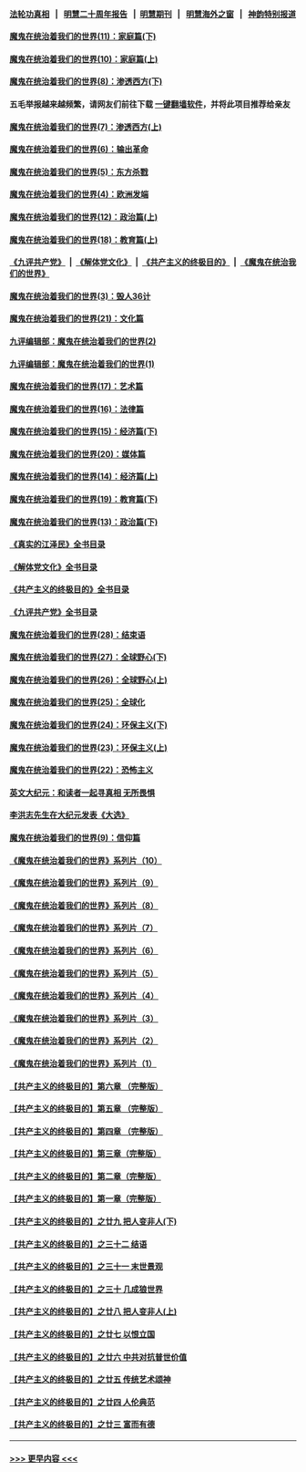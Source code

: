 #### [法轮功真相](https://github.com/gfw-breaker/truth/blob/master/README.md?t=0) &nbsp;&nbsp;|&nbsp;&nbsp; [明慧二十周年报告](https://github.com/gfw-breaker/mh-reports/blob/master/README.md?t=0) &nbsp;&nbsp;|&nbsp;&nbsp;[明慧期刊](https://github.com/gfw-breaker/mh-qikan) &nbsp;&nbsp;|&nbsp;&nbsp; [明慧海外之窗](https://github.com/gfw-breaker/mh-news/blob/master/README.md?t=0) &nbsp;&nbsp;|&nbsp;&nbsp; [神韵特别报道](https://github.com/gfw-breaker/mh-news/blob/master/shenyun.md?t=0)
#### [魔鬼在统治着我们的世界(11)：家庭篇(下)](../pages/nsc422/n10440961.md?t=12030601) 
#### [魔鬼在统治着我们的世界(10)：家庭篇(上)](../pages/nsc422/n10435448.md?t=12030601) 
#### [魔鬼在统治着我们的世界(8)：渗透西方(下)](../pages/nsc422/n10429603.md?t=12030601) 
#### 五毛举报越来越频繁，请网友们前往下载 [一键翻墙软件](https://github.com/gfw-breaker/ssr-accounts)，并将此项目推荐给亲友
#### [魔鬼在统治着我们的世界(7)：渗透西方(上)](../pages/nsc422/n10426013.md?t=12030601) 
#### [魔鬼在统治着我们的世界(6)：输出革命](../pages/nsc422/n10421536.md?t=12030601) 
#### [魔鬼在统治着我们的世界(5)：东方杀戮](../pages/nsc422/n10417707.md?t=12030601) 
#### [魔鬼在统治着我们的世界(4)：欧洲发端](../pages/nsc422/n10414890.md?t=12030601) 
#### [魔鬼在统治着我们的世界(12)：政治篇(上)](../pages/nsc422/n10444576.md?t=12030601) 
#### [魔鬼在统治着我们的世界(18)：教育篇(上)](../pages/nsc422/n10526970.md?t=12030601) 
#### [《九评共产党》](https://github.com/begood0513/9ping.md/blob/master/README.md) &nbsp;|&nbsp; [《解体党文化》](../../../../jtdwh.md/blob/master/README.md)  &nbsp;|&nbsp; [《共产主义的终极目的》](../../../../gczydzjmd.md/blob/master/README.md) &nbsp;|&nbsp; [《魔鬼在统治我们的世界》](../../../../mgztzwmdsj.md/blob/master/README.md) 
#### [魔鬼在统治着我们的世界(3)：毁人36计](../pages/nsc422/n10411583.md?t=12030601) 
#### [魔鬼在统治着我们的世界(21)：文化篇](../pages/nsc422/n10597706.md?t=12030601) 
#### [九评编辑部：魔鬼在统治着我们的世界(2)](../pages/nsc422/n10410036.md?t=12030601) 
#### [九评编辑部：魔鬼在统治着我们的世界(1)](../pages/nsc422/n10406825.md?t=12030601) 
#### [魔鬼在统治着我们的世界(17)：艺术篇](../pages/nsc422/n10499093.md?t=12030601) 
#### [魔鬼在统治着我们的世界(16)：法律篇](../pages/nsc422/n10485969.md?t=12030601) 
#### [魔鬼在统治着我们的世界(15)：经济篇(下)](../pages/nsc422/n10469975.md?t=12030601) 
#### [魔鬼在统治着我们的世界(20)：媒体篇](../pages/nsc422/n10586579.md?t=12030601) 
#### [魔鬼在统治着我们的世界(14)：经济篇(上)](../pages/nsc422/n10457370.md?t=12030601) 
#### [魔鬼在统治着我们的世界(19)：教育篇(下)](../pages/nsc422/n10564808.md?t=12030601) 
#### [魔鬼在统治着我们的世界(13)：政治篇(下)](../pages/nsc422/n10448270.md?t=12030601) 
#### [《真实的江泽民》全书目录](../pages/nsc422/n13721399.md?t=12030601) 
#### [《解体党文化》全书目录](../pages/nsc422/n13721157.md?t=12030601) 
#### [《共产主义的终极目的》全书目录](../pages/nsc422/n13721048.md?t=12030601) 
#### [《九评共产党》全书目录](../pages/nsc422/n13708085.md?t=12030601) 
#### [魔鬼在统治着我们的世界(28)：结束语](../pages/nsc422/n10936246.md?t=12030601) 
#### [魔鬼在统治着我们的世界(27)：全球野心(下)](../pages/nsc422/n10928319.md?t=12030601) 
#### [魔鬼在统治着我们的世界(26)：全球野心(上)](../pages/nsc422/n10900318.md?t=12030601) 
#### [魔鬼在统治着我们的世界(25)：全球化](../pages/nsc422/n10788205.md?t=12030601) 
#### [魔鬼在统治着我们的世界(24)：环保主义(下)](../pages/nsc422/n10695307.md?t=12030601) 
#### [魔鬼在统治着我们的世界(23)：环保主义(上)](../pages/nsc422/n10688613.md?t=12030601) 
#### [魔鬼在统治着我们的世界(22)：恐怖主义](../pages/nsc422/n10614727.md?t=12030601) 
#### [英文大纪元：和读者一起寻真相 无所畏惧](../pages/nsc422/n12542027.md?t=12030601) 
#### [李洪志先生在大纪元发表《大选》](../pages/nsc422/n12534746.md?t=12030601) 
#### [魔鬼在统治着我们的世界(9)：信仰篇](../pages/nsc422/n10432159.md?t=12030601) 
#### [《魔鬼在统治着我们的世界》系列片（10）](../pages/nsc422/n12292670.md?t=12030601) 
#### [《魔鬼在统治着我们的世界》系列片（9）](../pages/nsc422/n12290859.md?t=12030601) 
#### [《魔鬼在统治着我们的世界》系列片（8）](../pages/nsc422/n12287445.md?t=12030601) 
#### [《魔鬼在统治着我们的世界》系列片（7）](../pages/nsc422/n12283425.md?t=12030601) 
#### [《魔鬼在统治着我们的世界》系列片（6）](../pages/nsc422/n12282314.md?t=12030601) 
#### [《魔鬼在统治着我们的世界》系列片（5）](../pages/nsc422/n12281419.md?t=12030601) 
#### [《魔鬼在统治着我们的世界》系列片（4）](../pages/nsc422/n12274024.md?t=12030601) 
#### [《魔鬼在统治着我们的世界》系列片（3）](../pages/nsc422/n12271322.md?t=12030601) 
#### [《魔鬼在统治着我们的世界》系列片（2）](../pages/nsc422/n12269049.md?t=12030601) 
#### [《魔鬼在统治着我们的世界》系列片（1）](../pages/nsc422/n12267575.md?t=12030601) 
#### [【共产主义的终极目的】第六章 （完整版）](../pages/nsc422/n11428913.md?t=12030601) 
#### [【共产主义的终极目的】第五章 （完整版）](../pages/nsc422/n11428912.md?t=12030601) 
#### [【共产主义的终极目的】第四章 （完整版）](../pages/nsc422/n11428907.md?t=12030601) 
#### [【共产主义的终极目的】第三章（完整版）](../pages/nsc422/n11428848.md?t=12030601) 
#### [【共产主义的终极目的】第二章（完整版）](../pages/nsc422/n11428831.md?t=12030601) 
#### [【共产主义的终极目的】第一章（完整版）](../pages/nsc422/n11417651.md?t=12030601) 
#### [【共产主义的终极目的】之廿九 把人变非人(下)](../pages/nsc422/n11344140.md?t=12030601) 
#### [【共产主义的终极目的】之三十二 结语](../pages/nsc422/n11360535.md?t=12030601) 
#### [【共产主义的终极目的】之三十一 末世景观](../pages/nsc422/n11351129.md?t=12030601) 
#### [【共产主义的终极目的】之三十 几成狼世界](../pages/nsc422/n11348280.md?t=12030601) 
#### [【共产主义的终极目的】之廿八 把人变非人(上)](../pages/nsc422/n11340492.md?t=12030601) 
#### [【共产主义的终极目的】之廿七 以恨立国](../pages/nsc422/n11336944.md?t=12030601) 
#### [【共产主义的终极目的】之廿六 中共对抗普世价值](../pages/nsc422/n11324785.md?t=12030601) 
#### [【共产主义的终极目的】之廿五 传统艺术颂神](../pages/nsc422/n11296396.md?t=12030601) 
#### [【共产主义的终极目的】之廿四 人伦典范](../pages/nsc422/n11296397.md?t=12030601) 
#### [【共产主义的终极目的】之廿三 富而有德](../pages/nsc422/n11283598.md?t=12030601) 

----
#### [ >>> 更早内容 <<< ](../indexes/nsc422-earlier.md)
